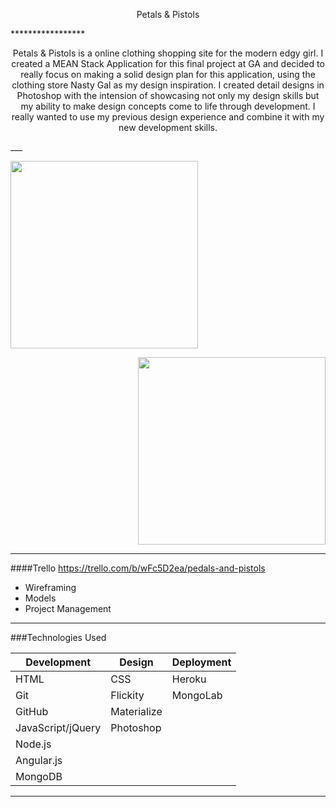 <p align="center">
 <a>Petals & Pistols</a>
</p> 
*****************
<p align="center">
Petals & Pistols is a online clothing shopping site for the modern edgy girl. I created a MEAN Stack Application for this final project at GA and  decided to really focus on making a solid design plan for this application, using the clothing store Nasty Gal as my design inspiration. I created detail designs in Photoshop with the intension of showcasing not only my design skills but my ability to make design concepts come to life through development. I really wanted to use my previous design experience and combine it with my new development skills. 
</p>
___

<p align="left">
<img src="https://i.imgur.com/wXxWAD2.jpg" width="300px"/>
</p>

<p align="right">
<img src="https://i.imgur.com/3AQOzEr.jpg" width=300x/>
</p>

___

####Trello 
https://trello.com/b/wFc5D2ea/pedals-and-pistols
* Wireframing
* Models 
* Project Management 

___

###Technologies Used

Development | Design | Deployment
------------|------|-------------------
HTML| CSS | Heroku
Git | Flickity | MongoLab
GitHub | Materialize | 
JavaScript/jQuery | Photoshop
Node.js | 
Angular.js |
MongoDB |

___


